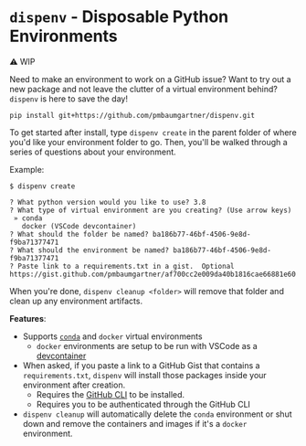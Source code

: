 # `dispenv` - Disposable Python Environments

⚠️ WIP  

Need to make an environment to work on a GitHub issue? Want to try out a new package and not leave the clutter of a virtual environment behind? `dispenv` is here to save the day! 

```
pip install git+https://github.com/pmbaumgartner/dispenv.git
```

To get started after install, type `dispenv create` in the parent folder of where you'd like your environment folder to go. Then, you'll be walked through a series of questions about your environment.

Example:

```
$ dispenv create

? What python version would you like to use? 3.8
? What type of virtual environment are you creating? (Use arrow keys)
 » conda
   docker (VSCode devcontainer)
? What should the folder be named? ba186b77-46bf-4506-9e8d-f9ba71377471
? What should the environment be named? ba186b77-46bf-4506-9e8d-f9ba71377471
? Paste link to a requirements.txt in a gist.  Optional https://gist.github.com/pmbaumgartner/af700cc2e009da40b1816cae66881e60
```

When you're done, `dispenv cleanup <folder>` will remove that folder and clean up any environment artifacts. 


**Features**:
- Supports [`conda`](https://docs.conda.io/projects/conda/en/latest/user-guide/concepts/environments.html#virtual-environments) and `docker` virtual environments
  - `docker` environments are setup to be run with VSCode as a [devcontainer](https://code.visualstudio.com/docs/remote/containers)
- When asked, if you paste a link to a GitHub Gist that contains a `requirements.txt`, `dispenv` will install those packages inside your environment after creation.
  - Requires the [GitHub CLI](https://cli.github.com/) to be installed.
  - Requires you to be authenticated through the GitHub CLI
- `dispenv cleanup` will automatically delete the `conda` environment or shut down and remove the containers and images if it's a `docker` environment.